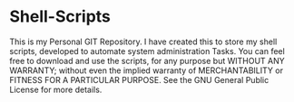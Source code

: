 Shell-Scripts
=============

This is my Personal GIT Repository. I have created this to store my shell scripts, developed to automate system administration Tasks. You can feel free to download and use the scripts, for any purpose but WITHOUT ANY WARRANTY; without even the implied warranty of MERCHANTABILITY or FITNESS FOR A PARTICULAR PURPOSE.  See the GNU General Public License for more details.

